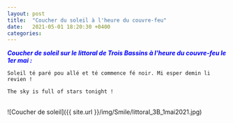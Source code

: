 ```yaml
---
layout: post
title:  "Coucher du soleil à l'heure du couvre-feu"
date:   2021-05-01 18:20:30 +0400
categories: 
---
```

<span style="color: blue">***Coucher de soleil sur le littoral de Trois Bassins à l'heure du couvre-feu le 1er mai :***</span>

`Soleil té paré pou allé et té commence fé noir. Mi esper demin li revien !` 

`The sky is full of stars tonight !`

<br>
![Coucher de soleil]({{ site.url }}/img/Smile/littoral_3B_1mai2021.jpg)